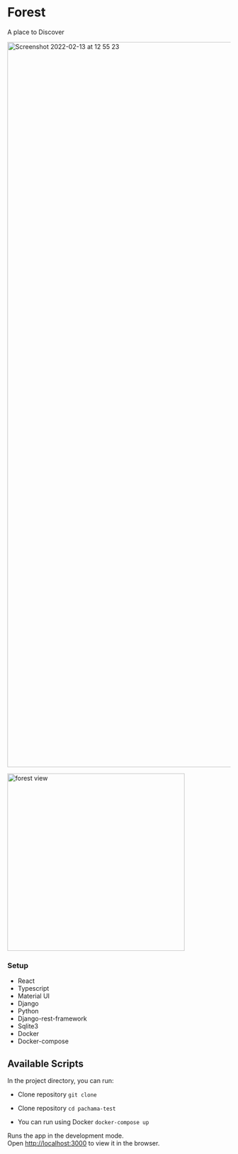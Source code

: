 # Forest

A place to Discover

<div>

<img width="1635" alt="Screenshot 2022-02-13 at 12 55 23" src="https://user-images.githubusercontent.com/48168290/153751887-71fafdd4-13ca-4b97-8591-d96131b63f7a.png">

<img alt="forest view" width="400px" src="https://user-images.githubusercontent.com/48168290/153751813-cdd13256-9695-4cbf-957e-0a9592e883ae.png"></img>
<div>


### Setup

* React 
* Typescript
* Material UI
* Django
* Python
* Django-rest-framework
* Sqlite3
* Docker
* Docker-compose


## Available Scripts


In the project directory, you can run:

* Clone repository `git clone `
* Clone repository `cd pachama-test`


* You can run using Docker `docker-compose up`


Runs the app in the development mode.\
Open [http://localhost:3000](http://localhost:3000) to view it in the browser.


